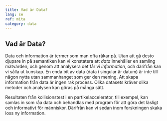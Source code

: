 ```yaml
---
title: Vad är Data?
lang: se
ref: mita
category: data
---
```


## Vad är Data?

Data och information är termer som man ofta råkar på. Utan att gå desto djupare in på semantiken kan vi konstatera att *data* innehåller en samling mätvärden, och genom att analysera det får vi *information*, och därifrån kan vi sålla ut kunskap. En enda bit av data (data i singular är datum) är inte till någon nytta utan sammanhanget som ger den mening. Att skapa information från data är ingen rak process. Olika datasets kräver olika metoder och analysen kan göras på många sätt.

Resultaten från kollisionstest i en partikelaccelerator, till exempel, kan samlas in som råa data och behandlas med program för att göra det läsligt och informativt för människor. Därifrån kan vi sedan inom forskningen skaka loss ny information.

